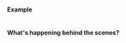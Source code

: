 #### Example

```csharp --source-file ./MyConsoleApp/Program.cs --project ./MyConsoleApp/MyConsoleApp.csproj

```

#### What's happening behind the scenes?